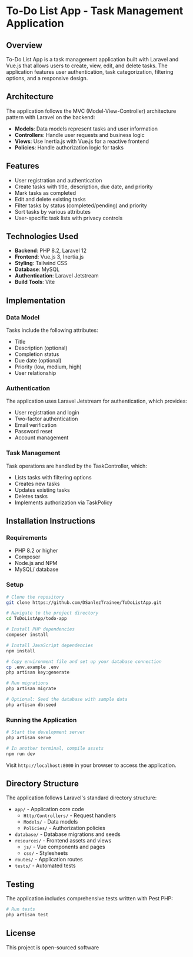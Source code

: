 # To-Do List App - Task Management Application

## Overview

To-Do List App is a task management application built with Laravel and Vue.js that allows users to create, view, edit, and delete tasks. The application features user authentication, task categorization, filtering options, and a responsive design.

## Architecture

The application follows the MVC (Model-View-Controller) architecture pattern with Laravel on the backend:

-   **Models**: Data models represent tasks and user information
-   **Controllers**: Handle user requests and business logic
-   **Views**: Use Inertia.js with Vue.js for a reactive frontend
-   **Policies**: Handle authorization logic for tasks

## Features

-   User registration and authentication
-   Create tasks with title, description, due date, and priority
-   Mark tasks as completed
-   Edit and delete existing tasks
-   Filter tasks by status (completed/pending) and priority
-   Sort tasks by various attributes
-   User-specific task lists with privacy controls

## Technologies Used

-   **Backend**: PHP 8.2, Laravel 12
-   **Frontend**: Vue.js 3, Inertia.js
-   **Styling**: Tailwind CSS
-   **Database**: MySQL
-   **Authentication**: Laravel Jetstream
-   **Build Tools**: Vite

## Implementation

### Data Model

Tasks include the following attributes:

-   Title
-   Description (optional)
-   Completion status
-   Due date (optional)
-   Priority (low, medium, high)
-   User relationship

### Authentication

The application uses Laravel Jetstream for authentication, which provides:

-   User registration and login
-   Two-factor authentication
-   Email verification
-   Password reset
-   Account management

### Task Management

Task operations are handled by the TaskController, which:

-   Lists tasks with filtering options
-   Creates new tasks
-   Updates existing tasks
-   Deletes tasks
-   Implements authorization via TaskPolicy

## Installation Instructions

### Requirements

-   PHP 8.2 or higher
-   Composer
-   Node.js and NPM
-   MySQL/ database

### Setup

```bash
# Clone the repository
git clone https://github.com/DSanlezTrainee/ToDoListApp.git

# Navigate to the project directory
cd ToDoListApp/todo-app

# Install PHP dependencies
composer install

# Install JavaScript dependencies
npm install

# Copy environment file and set up your database connection
cp .env.example .env
php artisan key:generate

# Run migrations
php artisan migrate

# Optional: Seed the database with sample data
php artisan db:seed
```

### Running the Application

```bash
# Start the development server
php artisan serve

# In another terminal, compile assets
npm run dev
```

Visit `http://localhost:8000` in your browser to access the application.

## Directory Structure

The application follows Laravel's standard directory structure:

-   `app/` - Application core code
    -   `Http/Controllers/` - Request handlers
    -   `Models/` - Data models
    -   `Policies/` - Authorization policies
-   `database/` - Database migrations and seeds
-   `resources/` - Frontend assets and views
    -   `js/` - Vue components and pages
    -   `css/` - Stylesheets
-   `routes/` - Application routes
-   `tests/` - Automated tests

## Testing

The application includes comprehensive tests written with Pest PHP:

```bash
# Run tests
php artisan test
```

## License

This project is open-sourced software 
